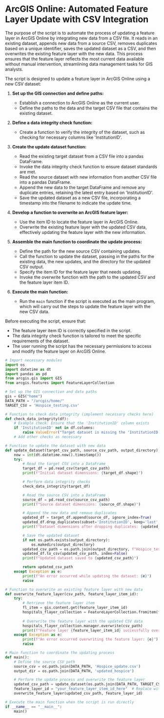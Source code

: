 # ArcGIS Online: Automated Feature Layer Update with CSV Integration

The purpose of the script is to automate the process of updating a feature layer in ArcGIS Online by integrating new data from a CSV file. It reads in an existing dataset, appends new data from a source CSV, removes duplicates based on a unique identifier, saves the updated dataset as a CSV, and then overwrites the existing feature layer with the new data. This process ensures that the feature layer reflects the most current data available without manual intervention, streamlining data management tasks for GIS analysts.

The script is designed to update a feature layer in ArcGIS Online using a new CSV dataset:

1. **Set up the GIS connection and define paths:**
   - Establish a connection to ArcGIS Online as the current user.
   - Define the paths to the data and the target CSV file that contains the existing dataset.

2. **Define a data integrity check function:**
   - Create a function to verify the integrity of the dataset, such as checking for necessary columns like 'InstitutionID'.

3. **Create the update dataset function:**
   - Read the existing target dataset from a CSV file into a pandas DataFrame.
   - Invoke the data integrity check function to ensure dataset standards are met.
   - Read the source dataset with new information from another CSV file into a pandas DataFrame.
   - Append the new data to the target DataFrame and remove any duplicate entries, retaining the latest entry based on 'InstitutionID'.
   - Save the updated dataset as a new CSV file, incorporating a timestamp into the filename to indicate the update time.

4. **Develop a function to overwrite an ArcGIS feature layer:**
   - Use the item ID to locate the feature layer in ArcGIS Online.
   - Overwrite the existing feature layer with the updated CSV data, effectively updating the feature layer with the new information.

5. **Assemble the main function to coordinate the update process:**
   - Define the path for the new source CSV containing updates.
   - Call the function to update the dataset, passing in the paths for the existing data, the new updates, and the directory for the updated CSV output.
   - Specify the item ID for the feature layer that needs updating.
   - Invoke the overwrite function with the path to the updated CSV and the feature layer item ID.

6. **Execute the main function:**
   - Run the `main` function if the script is executed as the main program, which will carry out the steps to update the feature layer with the new CSV data.

Before executing the script, ensure that:
- The feature layer item ID is correctly specified in the script.
- The data integrity check function is tailored to meet the specific requirements of the dataset.
- The user running the script has the necessary permissions to access and modify the feature layer on ArcGIS Online.

```python
# Import necessary modules
import os
import datetime as dt
import pandas as pd
from arcgis.gis import GIS
from arcgis.features import FeatureLayerCollection

# Set up the GIS connection and data paths
gis = GIS("home")
DATA_PATH = "/arcgis/home/"
TARGET_CSV = 'Hospice_testing.csv'

# Function to check data integrity (implement necessary checks here)
def check_data_integrity(df):
    # Example check: Ensure that the 'InstitutionID' column exists
    if 'InstitutionID' not in df.columns:
        raise ValueError("Target dataset is missing the 'InstitutionID' column.")
    # Add other checks as necessary

# Function to update the dataset with new data
def update_dataset(target_csv_path, source_csv_path, output_directory):
    now = int(dt.datetime.now().timestamp())
    try:
        # Read the target CSV into a DataFrame
        target_df = pd.read_csv(target_csv_path)
        print(f"Initial dataset dimensions: {target_df.shape}")

        # Perform data integrity checks
        check_data_integrity(target_df)

        # Read the source CSV into a DataFrame
        source_df = pd.read_csv(source_csv_path)
        print(f"Source dataset dimensions: {source_df.shape}")

        # Append the new data and remove duplicates
        updated_df = target_df.append(source_df, ignore_index=True)
        updated_df.drop_duplicates(subset='InstitutionID', keep='last', inplace=True)
        print(f"Dataset dimensions after dropping duplicates: {updated_df.shape}")

        # Save the updated dataset
        if not os.path.exists(output_directory):
            os.makedirs(output_directory)
        updated_csv_path = os.path.join(output_directory, f"Hospice_testing_{now}.csv")
        updated_df.to_csv(updated_csv_path, index=False)
        print(f"Updated dataset saved to {updated_csv_path}")

        return updated_csv_path
    except Exception as e:
        print(f"An error occurred while updating the dataset: {e}")
        raise

# Function to overwrite an existing feature layer with new data
def overwrite_feature_layer(csv_path, feature_layer_item_id):
    try:
        # Retrieve the feature layer item
        fl_item = gis.content.get(feature_layer_item_id)
        hospitals_flayer_collection = FeatureLayerCollection.fromitem(fl_item)
        
        # Overwrite the feature layer with the updated CSV data
        hospitals_flayer_collection.manager.overwrite(csv_path)
        print(f"Feature layer {feature_layer_item_id} successfully overwritten.")
    except Exception as e:
        print(f"An error occurred overwriting the feature layer: {e}")
        raise

# Main function to coordinate the updating process
def main():
    # Define the source CSV path
    source_csv = os.path.join(DATA_PATH, 'Hospice_update.csv')
    output_dir = os.path.join(DATA_PATH, 'updated_hospice')

    # Perform the update process and overwrite the feature layer
    updated_csv_path = update_dataset(os.path.join(DATA_PATH, TARGET_CSV), source_csv, output_dir)
    feature_layer_id = "your_feature_layer_item_id_here"  # Replace with actual feature layer item ID
    overwrite_feature_layer(updated_csv_path, feature_layer_id)

# Execute the main function when the script is run directly
if __name__ == "__main__":
    main()
```
